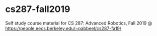 # cs287-fall2019
Self study course material for CS 287: Advanced Robotics, Fall 2019 @ https://people.eecs.berkeley.edu/~pabbeel/cs287-fa19/
